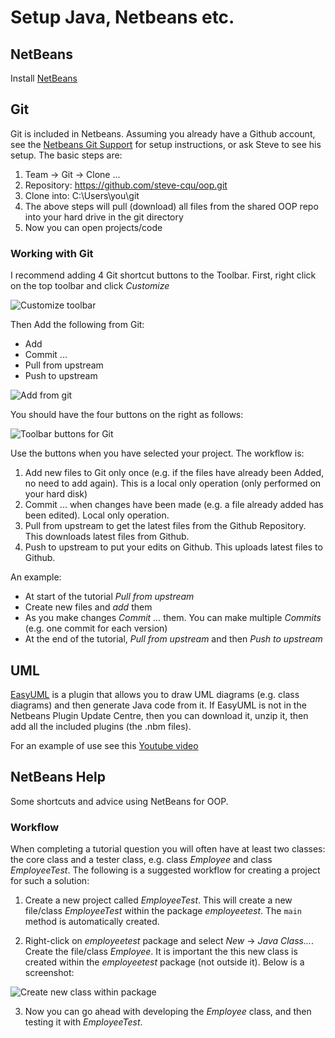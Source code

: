 # Setup Java, Netbeans etc.

## NetBeans

Install [NetBeans](https://netbeans.org/)

## Git

Git is included in Netbeans. Assuming you already have a Github account, see the [Netbeans Git Support](https://netbeans.org/kb/docs/ide/git.html) for setup instructions, or ask Steve to see his setup. The basic steps are:

1. Team -> Git -> Clone ...
2. Repository: https://github.com/steve-cqu/oop.git
3. Clone into: C:\Users\you\git
4. The above steps will pull (download) all files from the shared OOP repo into your hard drive in the git directory
5. Now you can open projects/code

### Working with Git

I recommend adding 4 Git shortcut buttons to the Toolbar. First, right click on the top toolbar and click _Customize_

![Customize toolbar](../images/netbeans-git-customize-toolbar.png)

Then Add the following from Git:
- Add
- Commit ...
- Pull from upstream
- Push to upstream

![Add from git](../images/netbeans-git-toolbar-drag-1.png)

You should have the four buttons on the right as follows:

![Toolbar buttons for Git](../images/netbeans-git-buttons-1.png)

Use the buttons when you have selected your project. The workflow is:

1. Add new files to Git only once (e.g. if the files have already been Added, no need to add again). This is a local only operation (only performed on your hard disk)
2. Commit ... when changes have been made (e.g. a file already added has been edited). Local only operation.
3. Pull from upstream to get the latest files from the Github Repository. This downloads latest files from  Github.
4. Push to upstream to put your edits on Github. This uploads latest files to Github.

An example:

- At start of the tutorial _Pull from upstream_
- Create new files and _add_ them
- As you make changes _Commit ..._ them. You can make multiple _Commits_ (e.g. one commit for each version)
- At the end of the tutorial, _Pull from upstream_ and then _Push to upstream_


## UML

[EasyUML](http://plugins.netbeans.org/plugin/55435/easyuml) is a plugin that allows you to draw UML diagrams (e.g. class diagrams) and then generate Java code from it. If EasyUML is not in the Netbeans Plugin Update Centre, then you can download it, unzip it, then add all the included plugins (the .nbm files).

For an example of use see this [Youtube video](https://www.youtube.com/watch?v=QME_S7gPnVI)

## NetBeans Help

Some shortcuts and advice using NetBeans for OOP.

### Workflow

When completing a tutorial question you will often have at least two classes: the core class and a tester class, e.g. class _Employee_ and class _EmployeeTest_. The following is a suggested workflow for creating a project for such a solution:

1. Create a new project called _EmployeeTest_. This will create a new file/class _EmployeeTest_ within the package _employeetest_. The `main` method is automatically created.

2. Right-click on _employeetest_ package and select _New_ -> _Java Class..._. Create the file/class _Employee_. It is important the this new class is created within the _employeetest_ package (not outside it). Below is a screenshot:

![Create new class within package]()

3. Now you can go ahead with developing the _Employee_ class, and then testing it with _EmployeeTest_. 

